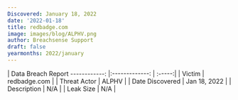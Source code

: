 ```yaml
---
Discovered: January 18, 2022
date: '2022-01-18'
title: redbadge.com
image: images/blog/ALPHV.png
author: Breachsense Support
draft: false
yearmonths: 2022/january
---
```



| Data Breach Report
------------:   |:-------------:    | :-----:|
| Victim    | redbadge.com      | 
| Threat Actor    | ALPHV      | 
| Date Discovered    | Jan 18, 2022      | 
| Description    | N/A      | 
| Leak Size    | N/A      | 

